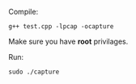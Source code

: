 Compile: 
```
g++ test.cpp -lpcap -ocapture
```

Make sure you have **root** privilages.

Run: 
```
sudo ./capture
```
